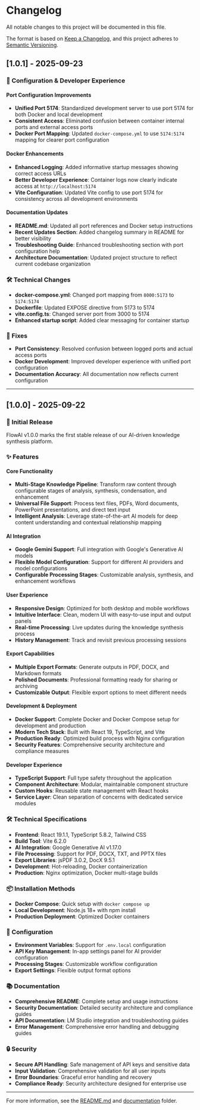 # Changelog

All notable changes to this project will be documented in this file.

The format is based on [Keep a Changelog](https://keepachangelog.com/en/1.0.0/),
and this project adheres to [Semantic Versioning](https://semver.org/spec/v2.0.0.html).

## [1.0.1] - 2025-09-23

### 🔧 Configuration & Developer Experience

#### Port Configuration Improvements
- **Unified Port 5174**: Standardized development server to use port 5174 for both Docker and local development
- **Consistent Access**: Eliminated confusion between container internal ports and external access ports
- **Docker Port Mapping**: Updated `docker-compose.yml` to use `5174:5174` mapping for clearer port configuration

#### Docker Enhancements
- **Enhanced Logging**: Added informative startup messages showing correct access URLs
- **Better Developer Experience**: Container logs now clearly indicate access at `http://localhost:5174`
- **Vite Configuration**: Updated Vite config to use port 5174 for consistency across all development environments

#### Documentation Updates
- **README.md**: Updated all port references and Docker setup instructions
- **Recent Updates Section**: Added changelog summary in README for better visibility
- **Troubleshooting Guide**: Enhanced troubleshooting section with port configuration help
- **Architecture Documentation**: Updated project structure to reflect current codebase organization

### 🛠️ Technical Changes

- **docker-compose.yml**: Changed port mapping from `8000:5173` to `5174:5174`
- **Dockerfile**: Updated EXPOSE directive from 5173 to 5174
- **vite.config.ts**: Changed server port from 3000 to 5174
- **Enhanced startup script**: Added clear messaging for container startup

### 🐛 Fixes

- **Port Consistency**: Resolved confusion between logged ports and actual access ports
- **Docker Development**: Improved developer experience with unified port configuration
- **Documentation Accuracy**: All documentation now reflects current configuration

---

## [1.0.0] - 2025-09-22

### 🎉 Initial Release

FlowAI v1.0.0 marks the first stable release of our AI-driven knowledge synthesis platform.

### ✨ Features

#### Core Functionality
- **Multi-Stage Knowledge Pipeline**: Transform raw content through configurable stages of analysis, synthesis, condensation, and enhancement
- **Universal File Support**: Process text files, PDFs, Word documents, PowerPoint presentations, and direct text input
- **Intelligent Analysis**: Leverage state-of-the-art AI models for deep content understanding and contextual relationship mapping

#### AI Integration
- **Google Gemini Support**: Full integration with Google's Generative AI models
- **Flexible Model Configuration**: Support for different AI providers and model configurations
- **Configurable Processing Stages**: Customizable analysis, synthesis, and enhancement workflows

#### User Experience
- **Responsive Design**: Optimized for both desktop and mobile workflows
- **Intuitive Interface**: Clean, modern UI with easy-to-use input and output panels
- **Real-time Processing**: Live updates during the knowledge synthesis process
- **History Management**: Track and revisit previous processing sessions

#### Export Capabilities
- **Multiple Export Formats**: Generate outputs in PDF, DOCX, and Markdown formats
- **Polished Documents**: Professional formatting ready for sharing or archiving
- **Customizable Output**: Flexible export options to meet different needs

#### Development & Deployment
- **Docker Support**: Complete Docker and Docker Compose setup for development and production
- **Modern Tech Stack**: Built with React 19, TypeScript, and Vite
- **Production Ready**: Optimized build process with Nginx configuration
- **Security Features**: Comprehensive security architecture and compliance measures

#### Developer Experience
- **TypeScript Support**: Full type safety throughout the application
- **Component Architecture**: Modular, maintainable component structure
- **Custom Hooks**: Reusable state management with React hooks
- **Service Layer**: Clean separation of concerns with dedicated service modules

### 🛠️ Technical Specifications

- **Frontend**: React 19.1.1, TypeScript 5.8.2, Tailwind CSS
- **Build Tool**: Vite 6.2.0
- **AI Integration**: Google Generative AI v1.17.0
- **File Processing**: Support for PDF, DOCX, TXT, and PPTX files
- **Export Libraries**: jsPDF 3.0.2, DocX 9.5.1
- **Development**: Hot-reloading, Docker containerization
- **Production**: Nginx optimization, Docker multi-stage builds

### 📦 Installation Methods

- **Docker Compose**: Quick setup with `docker compose up`
- **Local Development**: Node.js 18+ with npm install
- **Production Deployment**: Optimized Docker containers

### 🔧 Configuration

- **Environment Variables**: Support for `.env.local` configuration
- **API Key Management**: In-app settings panel for AI provider configuration
- **Processing Stages**: Customizable workflow configuration
- **Export Settings**: Flexible output format options

### 📚 Documentation

- **Comprehensive README**: Complete setup and usage instructions
- **Security Documentation**: Detailed security architecture and compliance guides
- **API Documentation**: LM Studio integration and troubleshooting guides
- **Error Management**: Comprehensive error handling and debugging guides

### 🔒 Security

- **Secure API Handling**: Safe management of API keys and sensitive data
- **Input Validation**: Comprehensive validation for all user inputs
- **Error Boundaries**: Graceful error handling and recovery
- **Compliance Ready**: Security architecture designed for enterprise use

---

For more information, see the [README.md](README.md) and [documentation](docs/) folder.